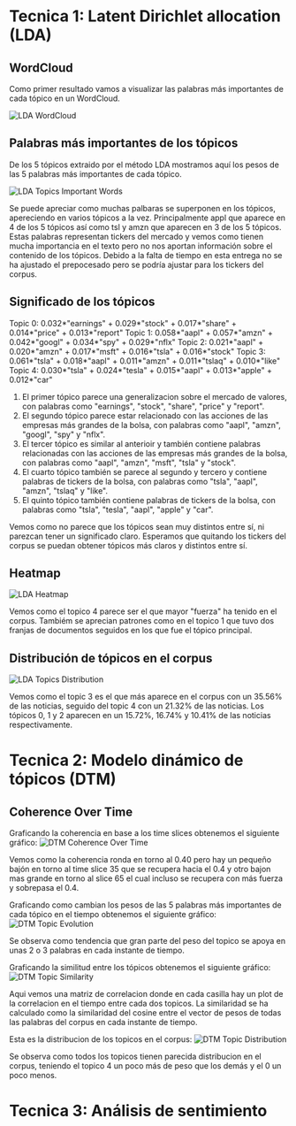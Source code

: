 # Tecnica 1: Latent Dirichlet allocation (LDA)

## WordCloud

Como primer resultado vamos a visualizar las palabras más importantes de cada tópico en un WordCloud.

![LDA WordCloud](assets/imgs/LDA_WordCloud.png)

## Palabras más importantes de los tópicos

De los 5 tópicos extraido por el método LDA mostramos aquí los pesos de las 5 palabras más importantes de cada tópico.

![LDA Topics Important Words](assets/imgs/LDA_Topic_Words.png)

Se puede apreciar como muchas palbaras se superponen en los tópicos, apereciendo en varios tópicos a la vez. Principalmente appl que aparece en 4 de los 5 tópicos así como tsl y amzn que aparecen en 3 de los 5 tópicos. Estas palabras representan tickers del mercado y vemos como tienen mucha importancia en el texto pero no nos aportan información sobre el contenido de los tópicos. Debido a la falta de tiempo en esta entrega no se ha ajustado el prepocesado pero se podría ajustar para los tickers del corpus.

## Significado de los tópicos

Topic 0: 0.032*"earnings" + 0.029*"stock" + 0.017*"share" + 0.014*"price" + 0.013*"report"
Topic 1: 0.058*"aapl" + 0.057*"amzn" + 0.042*"googl" + 0.034*"spy" + 0.029*"nflx"
Topic 2: 0.021*"aapl" + 0.020*"amzn" + 0.017*"msft" + 0.016*"tsla" + 0.016*"stock"
Topic 3: 0.061*"tsla" + 0.018*"aapl" + 0.011*"amzn" + 0.011*"tslaq" + 0.010*"like"
Topic 4: 0.030*"tsla" + 0.024*"tesla" + 0.015*"aapl" + 0.013*"apple" + 0.012*"car"

1. El primer tópico parece una generalizacion sobre el mercado de valores, con palabras como "earnings", "stock", "share", "price" y "report".
2. El segundo tópico parece estar relacionado con las acciones de las empresas más grandes de la bolsa, con palabras como "aapl", "amzn", "googl", "spy" y "nflx".
3. El tercer tópico es similar al anterioir y también contiene palabras relacionadas con las acciones de las empresas más grandes de la bolsa, con palabras como "aapl", "amzn", "msft", "tsla" y "stock".
4. El cuarto tópico también se parece al segundo y tercero y contiene palabras de tickers de la bolsa, con palabras como "tsla", "aapl", "amzn", "tslaq" y "like".
5. El quinto tópico también contiene palabras de tickers de la bolsa, con palabras como "tsla", "tesla", "aapl", "apple" y "car".

Vemos como no parece que los tópicos sean muy distintos entre sí, ni parezcan tener un significado claro. Esperamos que quitando los tickers del corpus se puedan obtener tópicos más claros y distintos entre sí.


## Heatmap
![LDA Heatmap](assets/imgs/LDA_Heatmap.png)

Vemos como el topico 4 parece ser el que mayor "fuerza" ha tenido en el corpus. Tambiém se aprecian patrones como en el topico 1 que tuvo dos franjas de documentos seguidos en los que fue el tópico principal.

## Distribución de tópicos en el corpus

![LDA Topics Distribution](assets/imgs/LDA_Topic_Dist_Across_Corpus.png)

Vemos como el topic 3 es el que más aparece en el corpus con un 35.56% de las noticias, seguido del topic 4 con un 21.32% de las noticias. Los tópicos 0, 1 y 2 aparecen en un 15.72%, 16.74% y 10.41% de las noticias respectivamente.


# Tecnica 2: Modelo dinámico de tópicos (DTM)

## Coherence Over Time

Graficando la coherencia en base a los time slices obtenemos el siguiente gráfico:
![DTM Coherence Over Time](assets/imgs/DTM_Coherences_Overtime.png)

Vemos como la coherencia ronda en torno al 0.40 pero hay un pequeño bajón en torno al time slice 35 que se recupera hacia el 0.4 y otro bajon mas grande en torno al slice 65 el cual incluso se recupera con más fuerza y sobrepasa el 0.4.

Graficando como cambian los pesos de las 5 palabras más importantes de cada tópico en el tiempo obtenemos el siguiente gráfico:
![DTM Topic Evolution](assets/imgs/DTM_Topic_Evolution.png)

Se observa como tendencia que gran parte del peso del topico se apoya en unas 2 o 3 palabras en cada instante de tiempo.

Graficando la similitud entre los tópicos obtenemos el siguiente gráfico:
![DTM Topic Similarity](assets/imgs/DTM_Topic_Similarity.png)

Aqui vemos una matriz de correlacion donde en cada casilla hay un plot de la correlacion en el tiempo entre cada dos topicos. La similaridad se ha calculado como la similaridad del cosine entre el vector de pesos de todas las palabras del corpus en cada instante de tiempo.

Esta es la distribucion de los topicos en el corpus:
![DTM Topic Distribution](assets/imgs/DTM_Topic_Across_Corpus.png)

Se observa como todos los topicos tienen parecida distribucion en el corpus, teniendo el topico 4 un poco más de peso que los demás y el 0 un poco menos.
# Tecnica 3: Análisis de sentimiento